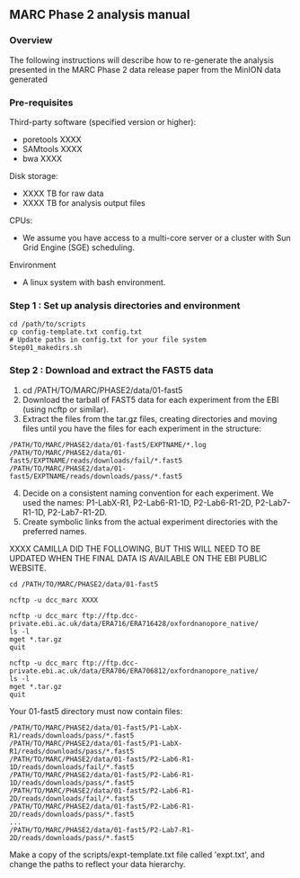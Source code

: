 ## MARC Phase 2 analysis manual

### Overview

The following instructions will describe how to re-generate the analysis
presented in the MARC Phase 2 data release paper from the MinION data
generated

### Pre-requisites

Third-party software (specified version or higher):
- poretools  XXXX 
- SAMtools  XXXX
- bwa XXXX

Disk storage:
- XXXX TB for raw data
- XXXX TB for analysis output files

CPUs:
- We assume you have access to a multi-core server or a cluster with Sun Grid Engine (SGE) scheduling.

Environment
- A linux system with bash environment.

### Step 1 : Set up analysis directories and environment

```shell
cd /path/to/scripts
cp config-template.txt config.txt
# Update paths in config.txt for your file system
Step01_makedirs.sh
```

### Step 2 : Download and extract the FAST5 data

1. cd /PATH/TO/MARC/PHASE2/data/01-fast5
2. Download the tarball of FAST5 data for each experiment from the EBI (using ncftp or similar).
3. Extract the files from the tar.gz files, creating directories and moving files until you have the files for each experiment in the structure:

```shell
/PATH/TO/MARC/PHASE2/data/01-fast5/EXPTNAME/*.log
/PATH/TO/MARC/PHASE2/data/01-fast5/EXPTNAME/reads/downloads/fail/*.fast5
/PATH/TO/MARC/PHASE2/data/01-fast5/EXPTNAME/reads/downloads/pass/*.fast5
```
4. Decide on a consistent naming convention for each experiment. We used the names: P1-LabX-R1, P2-Lab6-R1-1D, P2-Lab6-R1-2D, P2-Lab7-R1-1D, P2-Lab7-R1-2D.
5. Create symbolic links from the actual experiment directories with the preferred names.

XXXX CAMILLA DID THE FOLLOWING, BUT THIS WILL NEED TO BE UPDATED WHEN THE FINAL DATA IS AVAILABLE ON THE EBI PUBLIC WEBSITE.

```shell
cd /PATH/TO/MARC/PHASE2/data/01-fast5

ncftp -u dcc_marc XXXX

ncftp -u dcc_marc ftp://ftp.dcc-private.ebi.ac.uk/data/ERA716/ERA716428/oxfordnanopore_native/
ls -l
mget *.tar.gz
quit

ncftp -u dcc_marc ftp://ftp.dcc-private.ebi.ac.uk/data/ERA706/ERA706812/oxfordnanopore_native/
ls -l
mget *.tar.gz
quit
```

Your 01-fast5 directory must now contain files:
```shell
/PATH/TO/MARC/PHASE2/data/01-fast5/P1-LabX-R1/reads/downloads/pass/*.fast5
/PATH/TO/MARC/PHASE2/data/01-fast5/P1-LabX-R1/reads/downloads/pass/*.fast5
/PATH/TO/MARC/PHASE2/data/01-fast5/P2-Lab6-R1-1D/reads/downloads/fail/*.fast5
/PATH/TO/MARC/PHASE2/data/01-fast5/P2-Lab6-R1-1D/reads/downloads/pass/*.fast5
/PATH/TO/MARC/PHASE2/data/01-fast5/P2-Lab6-R1-2D/reads/downloads/fail/*.fast5
/PATH/TO/MARC/PHASE2/data/01-fast5/P2-Lab6-R1-2D/reads/downloads/pass/*.fast5
...
/PATH/TO/MARC/PHASE2/data/01-fast5/P2-Lab7-R1-2D/reads/downloads/pass/*.fast5
```

Make a copy of the scripts/expt-template.txt file called 'expt.txt', and change the paths to reflect your data hierarchy.

